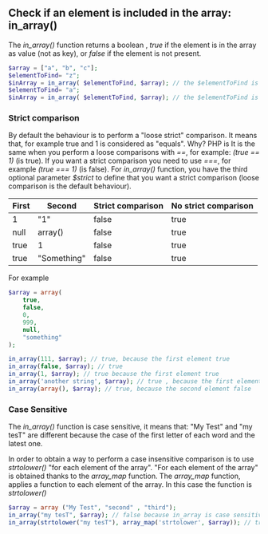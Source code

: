 ## Check if an element is included in the array:  in_array()
The *in_array()* function returns a boolean , *true* if the element is in the array as value (not as key), or *false* if the element is not present.


```php
$array = ["a", "b", "c"];
$elementToFind= "z";
$inArray = in_array( $elementToFind, $array); // the $elementToFind is NOT in the $array
$elementToFind= "a";
$inArray = in_array( $elementToFind, $array); // the $elementToFind is in the $array
```
### Strict comparison
By default the behaviour is to perform a "loose strict" comparison.
It means that, for example true and 1 is considered as "equals".
Why? PHP is
It is the same when you perform a loose comparisons with *==*, for example: *(true == 1)* (is true). If you want a strict comparison you need to use *===*, for example *(true === 1)* (is false). For *in_array()* function, you have the third optional parameter *$strict* to define that you want a strict comparison (loose comparison is the default behaviour). 

| First | Second      | Strict comparison | No strict comparison |
|-------|-------------|-------------------|----------------------|
| 1     | "1"         | false             | true                 |
| null  | array()     | false             | true                 |
| true  | 1           | false             | true                 |
| true  | "Something" | false             | true                 |

For example
```php
$array = array(
    true,
    false,
    0,
    999,
    null,
    "something"
);

in_array(111, $array); // true, because the first element true
in_array(false, $array); // true
in_array(1, $array); // true because the first element true
in_array('another string', $array); // true , because the first element true
in_array(array(), $array); // true, because the second element false
```

### Case Sensitive
The *in_array()* function is case sensitive, it means that: "My Test" and "my tesT" are different because the case of the first letter of each word and the latest one.

In order to obtain a way to perform a case insensitive comparison is to use *strtolower()* "for each element of the array".
"For each element of the array" is obtained thanks to the *array_map* function. The *array_map* function, applies a function to each element of the array. In this case the function is *strtolower()*

```php
$array = array ("My Test", "second" , "third");
in_array("my tesT", $array); // false because in_array is case sensitive
in_array(strtolower("my tesT"), array_map('strtolower', $array)); // true
```
